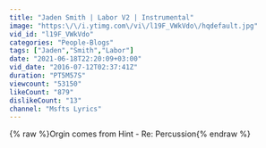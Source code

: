 ```yaml
---
title: "Jaden Smith | Labor V2 | Instrumental"
image: "https:\/\/i.ytimg.com\/vi\/l19F_VWkVdo\/hqdefault.jpg"
vid_id: "l19F_VWkVdo"
categories: "People-Blogs"
tags: ["Jaden","Smith","Labor"]
date: "2021-06-18T22:20:09+03:00"
vid_date: "2016-07-12T02:37:41Z"
duration: "PT5M57S"
viewcount: "53150"
likeCount: "879"
dislikeCount: "13"
channel: "Msfts Lyrics"
---
```

{% raw %}Orgin comes from Hint - Re: Percussion{% endraw %}
